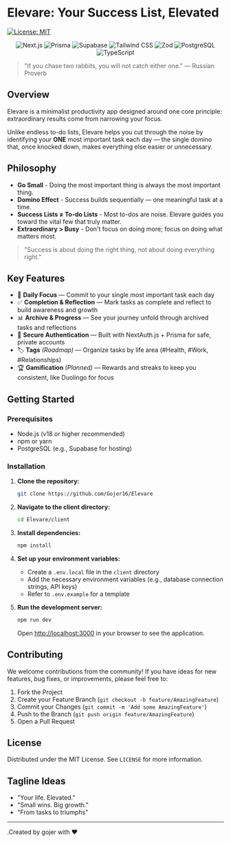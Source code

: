 # Elevare: Your Success List, Elevated

[![License: MIT](https://img.shields.io/badge/License-MIT-yellow.svg)](https://opensource.org/licenses/MIT)

<p align="center">
  <img src="https://img.shields.io/badge/Next.js-000000?style=for-the-badge&logo=next.js&logoColor=white" alt="Next.js" />
  <img src="https://img.shields.io/badge/Prisma-2D3748?style=for-the-badge&logo=prisma&logoColor=white" alt="Prisma" />
  <img src="https://img.shields.io/badge/Supabase-3ECF8E?style=for-the-badge&logo=supabase&logoColor=white" alt="Supabase" />
  <img src="https://img.shields.io/badge/Tailwind_CSS-38B2AC?style=for-the-badge&logo=tailwind-css&logoColor=white" alt="Tailwind CSS" />
  <img src="https://img.shields.io/badge/Zod-3068B7?style=for-the-badge&logo=zod&logoColor=white" alt="Zod" />
  <img src="https://img.shields.io/badge/PostgreSQL-316192?style=for-the-badge&logo=postgresql&logoColor=white" alt="PostgreSQL" />
  <img src="https://img.shields.io/badge/TypeScript-007ACC?style=for-the-badge&logo=typescript&logoColor=white" alt="TypeScript" />
</p>

> "If you chase two rabbits, you will not catch either one." — Russian Proverb

## Overview

Elevare is a minimalist productivity app designed around one core principle: extraordinary results come from narrowing your focus.

Unlike endless to-do lists, Elevare helps you cut through the noise by identifying your **ONE** most important task each day — the single domino that, once knocked down, makes everything else easier or unnecessary.

## Philosophy

- **Go Small** - Doing the most important thing is always the most important thing.
- **Domino Effect** - Success builds sequentially — one meaningful task at a time.
- **Success Lists ≠ To-do Lists** - Most to-dos are noise. Elevare guides you toward the vital few that truly matter.
- **Extraordinary > Busy** - Don't focus on doing more; focus on doing what matters most.

> "Success is about doing the right thing, not about doing everything right."

## Key Features

- 🎯 **Daily Focus** — Commit to your single most important task each day
- ✅ **Completion & Reflection** — Mark tasks as complete and reflect to build awareness and growth
- 📊 **Archive & Progress** — See your journey unfold through archived tasks and reflections
- 🔐 **Secure Authentication** — Built with NextAuth.js + Prisma for safe, private accounts
- 🏷️ **Tags** *(Roadmap)* — Organize tasks by life area (#Health, #Work, #Relationships)
- 🏆 **Gamification** *(Planned)* — Rewards and streaks to keep you consistent, like Duolingo for focus

## Getting Started

### Prerequisites

- Node.js (v18 or higher recommended)
- npm or yarn
- PostgreSQL (e.g., Supabase for hosting)

### Installation

1. **Clone the repository:**
   ```bash
   git clone https://github.com/Gojer16/Elevare
   ```

2. **Navigate to the client directory:**
   ```bash
   cd Elevare/client
   ```

3. **Install dependencies:**
   ```bash
   npm install
   ```

4. **Set up your environment variables:**
   - Create a `.env.local` file in the `client` directory
   - Add the necessary environment variables (e.g., database connection strings, API keys)
   - Refer to `.env.example` for a template

5. **Run the development server:**
   ```bash
   npm run dev
   ```
   Open [http://localhost:3000](http://localhost:3000) in your browser to see the application.

## Contributing

We welcome contributions from the community! If you have ideas for new features, bug fixes, or improvements, please feel free to:

1. Fork the Project
2. Create your Feature Branch (`git checkout -b feature/AmazingFeature`)
3. Commit your Changes (`git commit -m 'Add some AmazingFeature'`)
4. Push to the Branch (`git push origin feature/AmazingFeature`)
5. Open a Pull Request

## License

Distributed under the MIT License. See `LICENSE` for more information.

## Tagline Ideas

- "Your life. Elevated."
- "Small wins. Big growth."
- "From tasks to triumphs"

---

.Created by gojer with ❤️